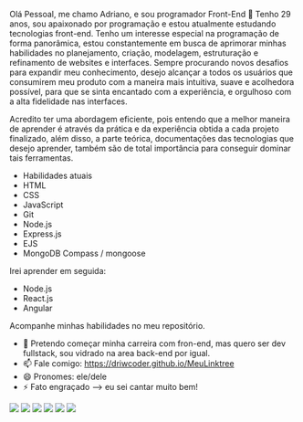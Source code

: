 Olá Pessoal, me chamo Adriano, e sou programador Front-End 👋
Tenho 29 anos, sou apaixonado por programação e estou atualmente estudando tecnologias front-end. Tenho um interesse especial na programação de forma panorâmica, estou constantemente em busca de aprimorar minhas habilidades no planejamento, criação, modelagem, estruturação e refinamento de websites e interfaces. Sempre procurando novos desafios para expandir meu conhecimento, desejo alcançar a todos os usuários que consumirem meu produto com a maneira mais intuitiva, suave e acolhedora possível, para que se sinta encantado com a experiência, e orgulhoso com a alta fidelidade nas interfaces.

Acredito ter uma abordagem eficiente, pois entendo que a melhor maneira de aprender é através da prática e da experiência obtida a cada projeto finalizado, além disso, a parte teórica, documentações das tecnologias que desejo aprender, também são de total importância para conseguir dominar tais ferramentas. 

- Habilidades atuais
- HTML
- CSS
- JavaScript
- Git
- Node.js
- Express.js
- EJS
- MongoDB Compass / mongoose

Irei aprender em seguida:

- Node.js
- React.js
- Angular

Acompanhe minhas habilidades no meu repositório.

- 🔭 Pretendo começar minha carreira com fron-end, mas quero ser dev fullstack, sou vidrado na area back-end por igual.
- 📫 Fale comigo: https://driwcoder.github.io/MeuLinktree
- 😄 Pronomes: ele/dele
- ⚡ Fato engraçado --> eu sei cantar muito bem!

<div> 
  <a href="https://www.youtube.com/channel/UCJKlENIfqPVOmuiavkP4Tyg" target="_blank"><img src="https://img.shields.io/badge/YouTube-FF0000?style=for-the-badge&logo=youtube&logoColor=white" target="_blank"></a>
  <a href="https://www.instagram.com/driwcoder/" target="_blank"><img src="https://img.shields.io/badge/-Instagram-%23E4405F?style=for-the-badge&logo=instagram&logoColor=white" target="_blank"></a>
 	<a href="https://www.twitch.tv/sonecalandiatv" target="_blank"><img src="https://img.shields.io/badge/Twitch-9146FF?style=for-the-badge&logo=twitch&logoColor=white" target="_blank"></a>
 <a href="https://discord.gg/YX3vs5AGq9" target="_blank"><img src="https://img.shields.io/badge/Discord-7289DA?style=for-the-badge&logo=discord&logoColor=white" target="_blank"></a> 
  <a href="www.linkedin.com/in/driwcoder" target="_blank"><img src="https://img.shields.io/badge/-LinkedIn-%230077B5?style=for-the-badge&logo=linkedin&logoColor=white" target="_blank"></a> 
  <a href = "mailto:driwcoder@gmail.com"><img src="https://img.shields.io/badge/-Gmail-%23333?style=for-the-badge&logo=gmail&logoColor=white" target="_blank"></a>
</div>

